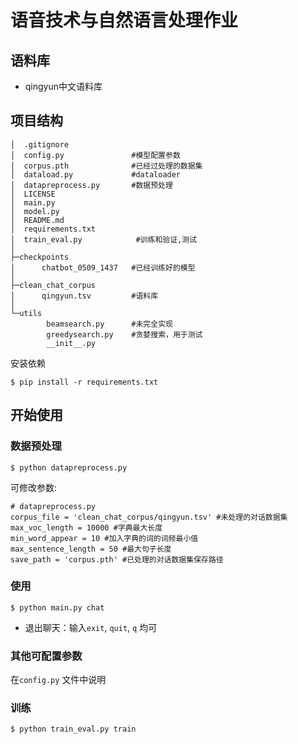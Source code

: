 # 语音技术与自然语言处理作业
## 语料库 
* qingyun中文语料库

## 项目结构

```
│  .gitignore
│  config.py               #模型配置参数
│  corpus.pth              #已经过处理的数据集
│  dataload.py             #dataloader
│  datapreprocess.py       #数据预处理
│  LICENSE
│  main.py               
│  model.py       
│  README.md
│  requirements.txt
│  train_eval.py            #训练和验证,测试
│  
├─checkpoints              
│      chatbot_0509_1437   #已经训练好的模型
│      
├─clean_chat_corpus
│      qingyun.tsv         #语料库
│      
└─utils
        beamsearch.py      #未完全实现
        greedysearch.py    #贪婪搜索，用于测试
        __init__.py
```



安装依赖

```shell
$ pip install -r requirements.txt
```



## 开始使用

### 数据预处理

```shell
$ python datapreprocess.py
```

可修改参数:

```
# datapreprocess.py
corpus_file = 'clean_chat_corpus/qingyun.tsv' #未处理的对话数据集
max_voc_length = 10000 #字典最大长度
min_word_appear = 10 #加入字典的词的词频最小值
max_sentence_length = 50 #最大句子长度
save_path = 'corpus.pth' #已处理的对话数据集保存路径
```

### 使用

```shell
$ python main.py chat 
```


* 退出聊天：输入`exit`, `quit`, `q`  均可

### 其他可配置参数

在`config.py` 文件中说明


### 训练
```
$ python train_eval.py train
```

